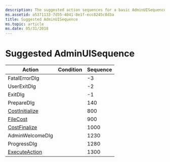 ```yaml
---
description: The suggested action sequences for a basic AdminUISequence table in a Windows Installer database.
ms.assetid: a5371133-7d55-4041-8e1f-ecc8245c8d3a
title: Suggested AdminUISequence
ms.topic: article
ms.date: 05/31/2018
---
```


# Suggested AdminUISequence



| Action                                      | Condition | Sequence |
|---------------------------------------------|-----------|----------|
| FatalErrorDlg                               |           | -3       |
| UserExitDlg                                 |           | -2       |
| ExitDlg                                     |           | -1       |
| PrepareDlg                                  |           | 140      |
| [CostInitialize](costinitialize-action.md) |           | 800      |
| [FileCost](filecost-action.md)             |           | 900      |
| [CostFinalize](costfinalize-action.md)     |           | 1000     |
| AdminWelcomeDlg                             |           | 1230     |
| ProgressDlg                                 |           | 1280     |
| [ExecuteAction](executeaction-action.md)   |           | 1300     |



 

 

 



